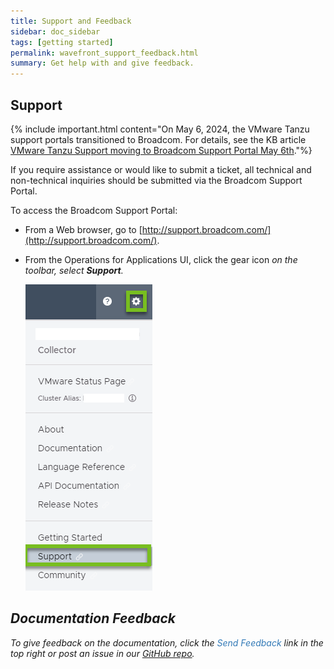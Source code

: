 ```yaml
---
title: Support and Feedback
sidebar: doc_sidebar
tags: [getting started]
permalink: wavefront_support_feedback.html
summary: Get help with and give feedback.
---
```


## Support

{% include important.html content="On May 6, 2024, the VMware Tanzu support portals transitioned to Broadcom. For details, see the KB article [VMware Tanzu Support moving to Broadcom Support Portal May 6th](https://support.cloudhealthtech.com/hc/en-us/articles/26164366649741-VMware-Tanzu-Support-moving-to-Broadcom-Support-Portal-May-6th)."%}

If you require assistance or would like to submit a ticket, all technical and non-technical inquiries should be submitted via the Broadcom Support Portal.

To access the Broadcom Support Portal:

  * From a Web browser, go to [http://support.broadcom.com/](http://support.broadcom.com/).
  * From the Operations for Applications UI, click the gear icon <i class="fa fa-cog"/> on the toolbar, select <strong>Support</strong>.

    ![support menu item](images/get_support.png)


## Documentation Feedback

To give feedback on the documentation, click the <span style="color:#337AB7"><i class="fa fa-envelope-o"></i> Send Feedback</span> link in the top right or post an issue in our <a href="{{site.github_issues_path}}">GitHub repo</a>.

<!---Removing link to public Slack as per discussion on Aug. 17 in #documentation channel.
## Slack
Discuss Wavefront on **Slack**: [Wavefront public Slack channel](https://www.wavefront.com/join-public-slack)--->
